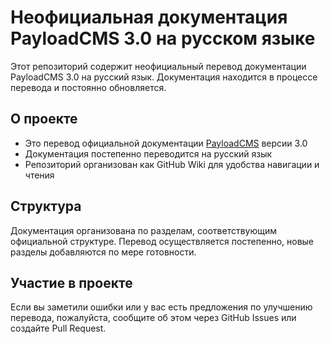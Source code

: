 # Неофициальная документация PayloadCMS 3.0 на русском языке

Этот репозиторий содержит неофициальный перевод документации PayloadCMS 3.0 на русский язык. Документация находится в процессе перевода и постоянно обновляется.

## О проекте

- Это перевод официальной документации [PayloadCMS](https://payloadcms.com/) версии 3.0
- Документация постепенно переводится на русский язык
- Репозиторий организован как GitHub Wiki для удобства навигации и чтения

## Структура

Документация организована по разделам, соответствующим официальной структуре. Перевод осуществляется постепенно, новые разделы добавляются по мере готовности.

## Участие в проекте

Если вы заметили ошибки или у вас есть предложения по улучшению перевода, пожалуйста, сообщите об этом через GitHub Issues или создайте Pull Request.